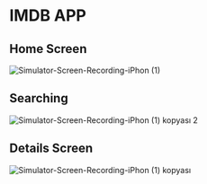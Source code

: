 # IMDB APP

## Home Screen

![Simulator-Screen-Recording-iPhon (1)](https://user-images.githubusercontent.com/81181802/194704409-b84fc2ad-fa5c-4d34-b20f-e620122a0fd1.gif)

## Searching

![Simulator-Screen-Recording-iPhon (1) kopyası 2](https://user-images.githubusercontent.com/81181802/194704586-045a38ea-32f3-4ce3-9141-3a21069b9bc3.gif)

## Details Screen

![Simulator-Screen-Recording-iPhon (1) kopyası](https://user-images.githubusercontent.com/81181802/194704567-46ac4080-4b58-426d-a15f-56941f27e8d7.gif)

